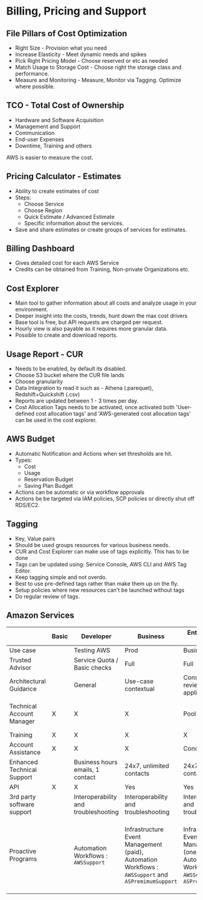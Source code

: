 # Billing, Pricing and Support

## File Pillars of Cost Optimization
 * Right Size - Provision what you need
 * Increase Elasticity - Meet dynamic needs and spikes
 * Pick Right Pricing Model - Choose reserved or etc as needed
 * Match Usage to Storage Cost - Choose right the storage class and performance. 
 * Measure and Monitoring - Measure, Monitor via Tagging. Optimize where possible.

## TCO - Total Cost of Ownership
 * Hardware and Software Acquisition
 * Management and Support
 * Communication
 * End-user Expenses
 * Downtime, Training and others

AWS is easier to measure the cost. 

## Pricing Calculator - Estimates
 * Ability to create estimates of cost
 * Steps:
   * Choose Service
   * Choose Region
   * Quick Estimate / Advanced Estimate
   * Specific information about the services.
 * Save and share estimates or create groups of services for estimates.


## Billing Dashboard
 * Gives detailed cost for each AWS Service
 * Credits can be obtained from Training, Non-private Organizations etc. 

## Cost Explorer
 * Main tool to gather information about all costs and analyze usage in your environment. 
 * Deeper insight into the costs, trends, hunt down the max cost drivers
 * Base tool is free, but API requests are charged per request. 
 * Hourly view is also payable as it requires more granular data.
 * Possible to create and download reports. 

## Usage Report - CUR
 * Needs to be enabled, by default its disabled. 
 * Choose S3 bucket where the CUR file lands
 * Choose granularity
 * Data Integration to read it such as - Athena (.parequet), Redshift+Quickshift (.csv) 
 * Reports are updated between 1 - 3 times per day.
 * Cost Allocation Tags needs to be activated, once activated both 'User-defined cost allocation tags' and 'AWS-generated cost allocation tags' can be used in the cost explorer. 

## AWS Budget
 * Automatic Notification and Actions when set thresholds are hit. 
 * Types:
   * Cost
   * Usage
   * Reservation Budget
   * Saving Plan Budget
 * Actions can be automatic or via workflow approvals
 * Actions be be targeted via IAM policies, SCP policies or directly shut off RDS/EC2. 



## Tagging
 * Key, Value pairs
 * Should be used groups resources for various business needs. 
 * CUR and Cost Explorer can make use of tags explicitly. This has to be done 
 * Tags can be updated using: Service Console, AWS CLI and AWS Tag Editor.
 * Keep tagging simple and not overdo. 
 * Best to use pre-defined tags rather than make them up on the fly. 
 * Setup policies where new resources can't be launched without tags
 * Do regular review of tags.


## Amazon Services

| | Basic | Developer | Business | Enterprise On-Ramp | Enterprise |
|-- | -- | --| --| --|-- |
| Use case | | Testing AWS | Prod | Business Critical | Business Critical|
| Trusted Advisor | | Service Quota / Basic checks | Full | Full | FUll |
| Architectural Guidance | | General | Use-case contextual  | Consultative review based on application |Consultative review based on application|
| Technical Account Manager | X | X | X | Pool | Designated, proactive monitoring and optimization |
|Training | X|X|X|X| self-paced labs|
| Account Assistance | X | X | X | Concierge |   Concierge |
|Enhanced Technical Support | | Business hours emails, 1 contact | 24x7, unlimited contacts | 24x7, unlimited contacts | 24x7, unlimited contacts |
| API | X | X | Yes | Yes | Yes|
| 3rd party software support | | Interoperability and troubleshooting |Interoperability and troubleshooting | Interoperability and troubleshooting| Interoperability and troubleshooting |
|Proactive Programs | |Automation Workflows : ```AWSSupport``` | Infrastructure Event Management (paid), Automation Workflows : ```AWSSupport``` and ```ASPremimumSupport``` | Infrastructure Event Management (one-per-year), Automation Workflows : ```AWSSupport``` and ```ASPremimumSupport``` | Infrastructure Event Management, Proactive reviews workshop and deep-dives, Automation Workflows : ```AWSSupport``` and ```ASPremimumSupport``` | 



  

